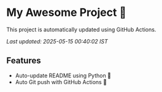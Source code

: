 # My Awesome Project 🚀

This project is automatically updated using GitHub Actions.

_Last updated: 2025-05-15 00:40:02 IST_

## Features
- Auto-update README using Python 🐍
- Auto Git push with GitHub Actions 🤖
